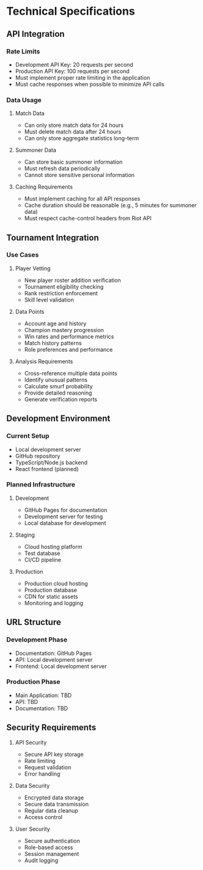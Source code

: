 # Technical Specifications

## API Integration
### Rate Limits
- Development API Key: 20 requests per second
- Production API Key: 100 requests per second
- Must implement proper rate limiting in the application
- Must cache responses when possible to minimize API calls

### Data Usage
1. Match Data
   - Can only store match data for 24 hours
   - Must delete match data after 24 hours
   - Can only store aggregate statistics long-term

2. Summoner Data
   - Can store basic summoner information
   - Must refresh data periodically
   - Cannot store sensitive personal information

3. Caching Requirements
   - Must implement caching for all API responses
   - Cache duration should be reasonable (e.g., 5 minutes for summoner data)
   - Must respect cache-control headers from Riot API

## Tournament Integration
### Use Cases
1. Player Vetting
   - New player roster addition verification
   - Tournament eligibility checking
   - Rank restriction enforcement
   - Skill level validation

2. Data Points
   - Account age and history
   - Champion mastery progression
   - Win rates and performance metrics
   - Match history patterns
   - Role preferences and performance

3. Analysis Requirements
   - Cross-reference multiple data points
   - Identify unusual patterns
   - Calculate smurf probability
   - Provide detailed reasoning
   - Generate verification reports

## Development Environment
### Current Setup
- Local development server
- GitHub repository
- TypeScript/Node.js backend
- React frontend (planned)

### Planned Infrastructure
1. Development
   - GitHub Pages for documentation
   - Development server for testing
   - Local database for development

2. Staging
   - Cloud hosting platform
   - Test database
   - CI/CD pipeline

3. Production
   - Production cloud hosting
   - Production database
   - CDN for static assets
   - Monitoring and logging

## URL Structure
### Development Phase
- Documentation: GitHub Pages
- API: Local development server
- Frontend: Local development server

### Production Phase
- Main Application: TBD
- API: TBD
- Documentation: TBD

## Security Requirements
1. API Security
   - Secure API key storage
   - Rate limiting
   - Request validation
   - Error handling

2. Data Security
   - Encrypted data storage
   - Secure data transmission
   - Regular data cleanup
   - Access control

3. User Security
   - Secure authentication
   - Role-based access
   - Session management
   - Audit logging 
